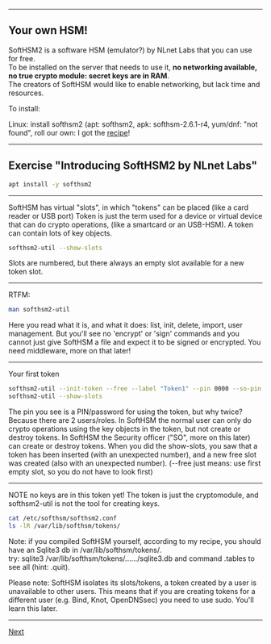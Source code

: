 -------------
## Your own HSM!
SoftHSM2 is a software HSM (emulator?) by NLnet Labs that you can use
for free.\
To be installed on the server that needs to use it, **no networking
available, no true crypto module: secret keys are in RAM**.\
The creators of SoftHSM would like to enable networking, but lack time and resources.

To install:

Linux: install softhsm2 (apt: softhsm2, apk: softhsm-2.6.1-r4, yum/dnf:
"not found", roll our own: I got the [recipe](https://github.com/niek-sidn/hsm_workshop/blob/main/Build_SoftHSM.md)!

--------------------
## Exercise "Introducing SoftHSM2 by NLnet Labs"
```bash
apt install -y softhsm2
```
------------
SoftHSM has virtual "slots", in which "tokens" can be placed (like a card reader or USB port)
Token is just the term used for a device or virtual device that can do crypto operations, (like a smartcard or an USB-HSM).
A token can contain lots of key objects.
```bash
softhsm2-util --show-slots
```
Slots are numbered, but there always an empty slot available for a new token slot.

---------------------------------

RTFM:
```bash
man softhsm2-util
```
Here you read what it is, and what it does: list, init, delete, import, user management.
But you'll see no 'encrypt' or 'sign' commands and you cannot just give SoftHSM a file and expect it to be signed or encrypted.
You need middleware, more on that later!

-------------
Your first token
```bash
softhsm2-util --init-token --free --label "Token1" --pin 0000 --so-pin 1234
softhsm2-util --show-slots
```
The pin you see is a PIN/password for using the token, but why twice? Because there are 2 users/roles.
In SoftHSM the normal user can only do crypto operations using the key objects in the token, but not create or destroy tokens.
In SoftHSM the Security officer ("SO", more on this later) can create or destroy tokens.
When you did the show-slots, you saw that a token has been inserted (with an unexpected number), and a new free slot was created (also with an unexpected number).
(--free just means: use first empty slot, so you do not have to look first)

-------------
NOTE no keys are in this token yet! The token is just the cryptomodule, and softhsm2-util is not the tool for creating keys.
```bash
cat /etc/softhsm/softhsm2.conf
ls -lR /var/lib/softhsm/tokens/
```
Note: if you compiled SoftHSM yourself, according to my recipe, you should have an Sqlite3 db in /var/lib/softhsm/tokens/.\
      try: sqlite3 /var/lib/softhsm/tokens/....../sqlite3.db and command .tables to see all (hint: .quit).

Please note: SoftHSM isolates its slots/tokens, a token created by a user is unavailable to other users.
This means that if you are creating tokens for a different user (e.g. Bind, Knot, OpenDNSsec) you need to use sudo. You'll learn this later.

-------------------
[Next](https://github.com/niek-sidn/hsm_workshop/blob/main/Slide12.md)
